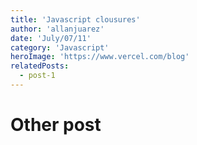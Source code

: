 ```yaml
---
title: 'Javascript clousures'
author: 'allanjuarez'
date: 'July/07/11'
category: 'Javascript'
heroImage: 'https://www.vercel.com/blog'
relatedPosts:
  - post-1
---
```


# Other post
